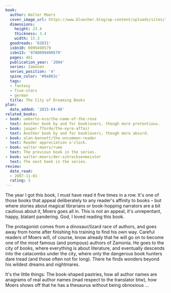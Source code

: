 ```yaml
---
book:
  author: Walter Moers
  cover_image_url: https://www.bluecher.blog/wp-content/uploads/sites/1/moers-stadt-der-tr%C3%A4umenden-b%C3%BCcher.jpg
  dimensions:
    height: 23.4
    thickness: 3.4
    width: 15.3
  goodreads: '62031'
  isbn10: 0099490579
  isbn13: '9780099490579'
  pages: 461
  publication_year: '2004'
  series: Zamonen
  series_position: '4'
  spine_color: '#9e863c'
  tags:
  - fantasy
  - five-stars
  - german
  title: The City of Dreaming Books
plan:
  date_added: '2015-04-08'
related_books:
- book: umberto-eco/the-name-of-the-rose
  text: Another book by and for booklovers, though more pretentious.
- book: jasper-fforde/the-eyre-affair
  text: Another book by and for booklovers, though more absurd.
- book: alan-bennett/the-uncommon-reader
  text: Reader appreciation o'clock.
- book: walter-moers/rumo
  text: The previous book in the series.
- book: walter-moers/der-schrecksenmeister
  text: The next book in the series.
review:
  date_read:
  - 2007-11-01
  rating: 5
---
```


The year I got this book, I must have read it five times in a row. It's one of those books that appeal deliberately to
any reader's affinity to books – but where stories about magical librarians or book-hopping narrators are a bit cautious
about it, Moers goes all in. This is not an appeal, it's unrepentant, happy, blatant pandering. God, I loved reading
this book.

The protagonist comes from a dinosaur/lizard race of authors, and goes away from home after finishing his training to
find his own way. Careful readers of Moers will, of course, know already that he will go on to become one of the most
famous (and pompous) authors of Zamonia. He goes to the city of books, where everything is about literature, and
eventually descends into the catacombs under the city, where only the dangerous book hunters dare tread (and those often
not for long). There he finds wonders beyond his wildest dreams and nightmares.

It's the little things: The book-shaped pastries, how all author names are anagrams of real author names (mad respect to
the translator btw), how Moers shows off that he has a thesaurus without being obnoxious …
